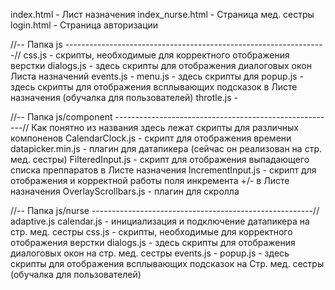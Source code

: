 index.html - Лист назначения
index_nurse.html - Страница мед. сестры
login.html - Страница авторизации


//-- Папка js -----------------------------------------------------------------//
css.js - скрипты, необходимые для корректного отображения верстки
dialogs.js - здесь скрипты для отображения диалоговых окон Листа назначений
events.js -
menu.js - здесь скрипты для
popup.js - здесь скрипты для отображения всплывающих подсказок в Листе назначения (обучалка для пользователей)
throtle.js -

//-- Папка js/component -------------------------------------------------------//
Как понятно из названия здесь лежат скрипты для различных компоненов
CalendarClock.js - скрипт для отображения времени
datapicker.min.js - плагин для датапикера (сейчас он реализован на стр. мед. сестры)
FilteredInput.js - скрипт для отображения выпадающего списка преппаратов в Листе назначения
IncrementInput.js - скрипт для отображения и корректной работы поля инкремента +/- в Листе назначения
OverlayScrollbars.js - плагин для скролла

//-- Папка js/nurse -------------------------------------------------------//
adaptive.js
calendar.js - инициализация и подключение датапикера на стр. мед. сестры
css.js - скрипты, необходимые для корректного отображения верстки
dialogs.js - здесь скрипты для отображения диалоговых окон на стр. мед. сестры
events.js -
popup.js - здесь скрипты для отображения всплывающих подсказок на Стр. мед. сестры (обучалка для пользователей)
